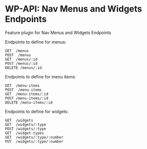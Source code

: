 # WP-API: Nav Menus and Widgets Endpoints

Feature plugin for Nav Menus and Widgets Endpoints


Endpoints to define for menus:

```
GET  /menus
POST  /menus
GET  /menus/:id
POST /menus/:id
DELETE /menus/:id
```

Endpoints to define for menu items:

```
GET  /menu-items
POST  /menu-items
GET  /menu-items/:id
POST /menu-items/:id
DELETE /menu-items/:id
```

Endpoints to define for widgets:

```
GET  /widgets
GET  /widgets/:type
POST /widgets/:type
GET  /widget-types
GET  /widgets/:type/:number
PUT  /widgets/:type/:number
```
